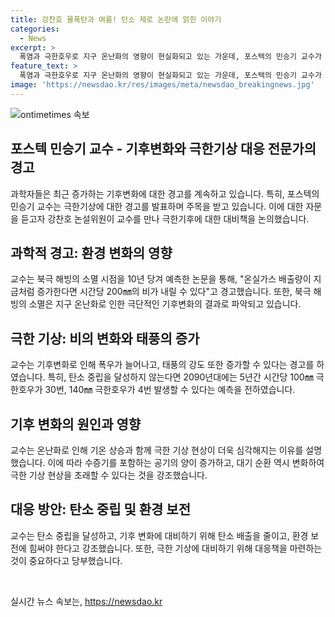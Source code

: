 ```yaml
---
title: 강찬호 물폭탄과 여름! 탄소 제로 논란에 얽힌 이야기
categories:
  - News
excerpt: >
  폭염과 극한호우로 지구 온난화의 영향이 현실화되고 있는 가운데, 포스텍의 민승기 교수가 북극 해빙 소멸과 이로 인한 극한기후에 대한 경고를 새롭게 제기했다. 그는 온실가스 배출로 시간당 200mm의 핵폭탄급 비가 내릴 수 있다고 경고하며, 해빙 소멸으로 인한 영향은 지구의 기후에 큰 영향을 미칠 수 있다고 강조했다. 이에 대응하기 위해 탄소배출을 줄이고, 탄소 중립을 실현하는 것이 중요하다고 강조했다. 또한, 한국의 기후과학 분야에 대한 관심과 투자가 부족한 상황을 지적하며, 향후 글로벌 기초과학에 대한 중요성을 강조했다.
feature_text: >
  폭염과 극한호우로 지구 온난화의 영향이 현실화되고 있는 가운데, 포스텍의 민승기 교수가 북극 해빙 소멸과 이로 인한 극한기후에 대한 경고를 새롭게 제기했다. 그는 온실가스 배출로 시간당 200mm의 핵폭탄급 비가 내릴 수 있다고 경고하며, 해빙 소멸으로 인한 영향은 지구의 기후에 큰 영향을 미칠 수 있다고 강조했다. 이에 대응하기 위해 탄소배출을 줄이고, 탄소 중립을 실현하는 것이 중요하다고 강조했다. 또한, 한국의 기후과학 분야에 대한 관심과 투자가 부족한 상황을 지적하며, 향후 글로벌 기초과학에 대한 중요성을 강조했다.
image: 'https://newsdao.kr/res/images/meta/newsdao_breakingnews.jpg'
---
```


<p><img src="https://newsdao.kr/res/images/meta/newsdao_breakingnews.jpg" alt="ontimetimes 속보" /></p>

<h2 data-ke-size="size26">포스텍 민승기 교수 - 기후변화와 극한기상 대응 전문가의 경고</h2>

<p data-ke-size="size16">과학자들은 최근 증가하는 기후변화에 대한 경고를 계속하고 있습니다. 특히, 포스텍의 민승기 교수는 극한기상에 대한 경고를 발표하며 주목을 받고 있습니다. 이에 대한 자문을 듣고자 강찬호 논설위원이 교수를 만나 극한기후에 대한 대비책을 논의했습니다.</p>

<h2 data-ke-size="size26">과학적 경고: 환경 변화의 영향</h2>

<p data-ke-size="size16">교수는 북극 해빙의 소멸 시점을 10년 당겨 예측한 논문을 통해, "온실가스 배출량이 지금처럼 증가한다면 시간당 200㎜의 비가 내릴 수 있다"고 경고했습니다. 또한, 북극 해빙의 소멸은 지구 온난화로 인한 극단적인 기후변화의 결과로 파악되고 있습니다.</p>

<h2 data-ke-size="size26">극한 기상: 비의 변화와 태풍의 증가</h2>

<p data-ke-size="size16">교수는 기후변화로 인해 폭우가 늘어나고, 태풍의 강도 또한 증가할 수 있다는 경고를 하였습니다. 특히, 탄소 중립을 달성하지 않는다면 2090년대에는 5년간 시간당 100㎜ 극한호우가 30번, 140㎜ 극한호우가 4번 발생할 수 있다는 예측을 전하였습니다.</p>

<h2 data-ke-size="size26">기후 변화의 원인과 영향</h2>

<p data-ke-size="size16">교수는 온난화로 인해 기온 상승과 함께 극한 기상 현상이 더욱 심각해지는 이유를 설명했습니다. 이에 따라 수증기를 포함하는 공기의 양이 증가하고, 대기 순환 역시 변화하여 극한 기상 현상을 초래할 수 있다는 것을 강조했습니다.</p>

<h2 data-ke-size="size26">대응 방안: 탄소 중립 및 환경 보전</h2>

<p data-ke-size="size16">교수는 탄소 중립을 달성하고, 기후 변화에 대비하기 위해 탄소 배출을 줄이고, 환경 보전에 힘써야 한다고 강조했습니다. 또한, 극한 기상에 대비하기 위해 대응책을 마련하는 것이 중요하다고 당부했습니다.</p>

<p data-ke-size="size16">&nbsp;</p>
실시간 뉴스 속보는, <a href="https://newsdao.kr" rel="dofollow">https://newsdao.kr</a>


